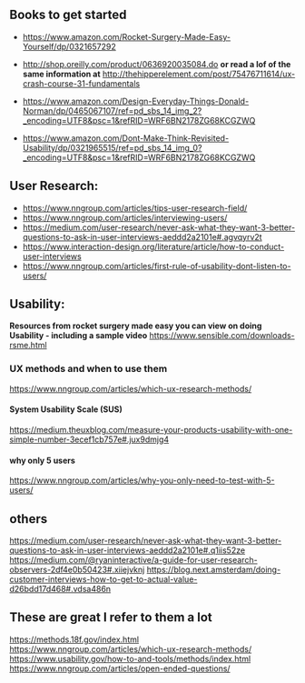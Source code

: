 ## Books to get started
- https://www.amazon.com/Rocket-Surgery-Made-Easy-Yourself/dp/0321657292 

- http://shop.oreilly.com/product/0636920035084.do **or read a lof of the same information at** http://thehipperelement.com/post/75476711614/ux-crash-course-31-fundamentals
 
- https://www.amazon.com/Design-Everyday-Things-Donald-Norman/dp/0465067107/ref=pd_sbs_14_img_2?_encoding=UTF8&psc=1&refRID=WRF6BN2178ZG68KCGZWQ

- https://www.amazon.com/Dont-Make-Think-Revisited-Usability/dp/0321965515/ref=pd_sbs_14_img_0?_encoding=UTF8&psc=1&refRID=WRF6BN2178ZG68KCGZWQ





## User Research:
- https://www.nngroup.com/articles/tips-user-research-field/
- https://www.nngroup.com/articles/interviewing-users/
- https://medium.com/user-research/never-ask-what-they-want-3-better-questions-to-ask-in-user-interviews-aeddd2a2101e#.agvqyrv2t
- https://www.interaction-design.org/literature/article/how-to-conduct-user-interviews
- https://www.nngroup.com/articles/first-rule-of-usability-dont-listen-to-users/

## Usability: 
**Resources from rocket  surgery made easy you can view on doing Usability - including a sample video**
https://www.sensible.com/downloads-rsme.html

### UX methods and when to use them
https://www.nngroup.com/articles/which-ux-research-methods/

#### System Usability Scale (SUS)
https://medium.theuxblog.com/measure-your-products-usability-with-one-simple-number-3ecef1cb757e#.jux9dmjg4

#### why only 5 users
https://www.nngroup.com/articles/why-you-only-need-to-test-with-5-users/

## others
https://medium.com/user-research/never-ask-what-they-want-3-better-questions-to-ask-in-user-interviews-aeddd2a2101e#.q1iis52ze 
https://medium.com/@ryaninteractive/a-guide-for-user-research-observers-2df4e0b50423#.xiiejvknj
https://blog.next.amsterdam/doing-customer-interviews-how-to-get-to-actual-value-d26bdd17d468#.vdsa486n

## These are great I refer to them a lot
https://methods.18f.gov/index.html
https://www.nngroup.com/articles/which-ux-research-methods/
https://www.usability.gov/how-to-and-tools/methods/index.html
https://www.nngroup.com/articles/open-ended-questions/